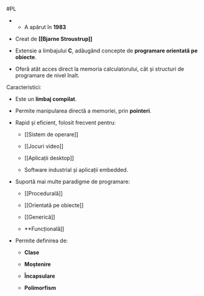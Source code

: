 #PL
- - A apărut în **1983**
    
- Creat de **[[Bjarne Stroustrup]]**
    
- Extensie a limbajului **C**, adăugând concepte de **programare orientată pe obiecte**.
    
- Oferă atât acces direct la memoria calculatorului, cât și structuri de programare de nivel înalt.
    

 Caracteristici:
-  Este un **limbaj compilat**.
    
- Permite manipularea directă a memoriei, prin **pointeri**.
    
- Rapid și eficient, folosit frecvent pentru:
    
    - [[Sistem de operare]]
        
    - [[Jocuri video]]
        
    - [[Aplicații desktop]]
        
    - Software industrial și aplicații embedded.
        
- Suportă mai multe paradigme de programare:
    
    - [[Procedurală]]
        
    - [[Orientată pe obiecte]]
        
    - [[Generică]]
        
    - **Funcțională]]
        
- Permite definirea de:
    
    - **Clase**
        
    - **Moștenire**
        
    - **Încapsulare**
        
    - **Polimorfism**